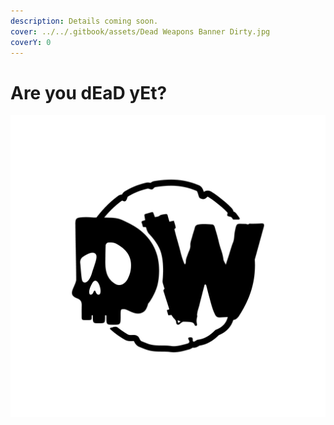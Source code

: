 ```yaml
---
description: Details coming soon.
cover: ../../.gitbook/assets/Dead Weapons Banner Dirty.jpg
coverY: 0
---
```


# Are you dEaD yEt?

![](<../../.gitbook/assets/Dead Weapons Circle Alpha.png>)
